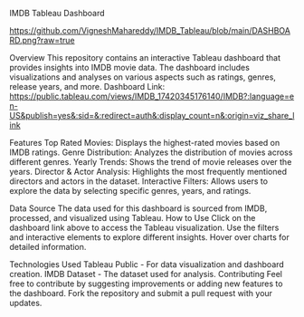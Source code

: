 IMDB Tableau Dashboard

https://github.com/VigneshMahareddy/IMDB_Tableau/blob/main/DASHBOARD.png?raw=true


Overview
This repository contains an interactive Tableau dashboard that provides insights into IMDB movie data. The dashboard includes visualizations and analyses on various aspects such as ratings, genres, release years, and more.
Dashboard Link:    https://public.tableau.com/views/IMDB_17420345176140/IMDB?:language=en-US&publish=yes&:sid=&:redirect=auth&:display_count=n&:origin=viz_share_link

Features
Top Rated Movies: Displays the highest-rated movies based on IMDB ratings.
Genre Distribution: Analyzes the distribution of movies across different genres.
Yearly Trends: Shows the trend of movie releases over the years.
Director & Actor Analysis: Highlights the most frequently mentioned directors and actors in the dataset.
Interactive Filters: Allows users to explore the data by selecting specific genres, years, and ratings.

Data Source
The data used for this dashboard is sourced from IMDB, processed, and visualized using Tableau.
How to Use
Click on the dashboard link above to access the Tableau visualization.
Use the filters and interactive elements to explore different insights.
Hover over charts for detailed information.

Technologies Used
Tableau Public - For data visualization and dashboard creation.
IMDB Dataset - The dataset used for analysis.
Contributing
Feel free to contribute by suggesting improvements or adding new features to the dashboard. Fork the repository and submit a pull request with your updates.
